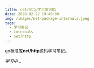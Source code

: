 ```yaml
---
title: net/http学习笔记01
date: 2020-02-22 19:48:00
img: /images/net-package-internals.jpeg
tags:
  - 学习笔记
  - internals
  - net/http
---
```

go标准库**net/http**源码学习笔记。
<!-- more -->

*学习中...*